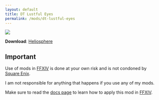 ```yaml
---
layout: default
title: DT Lustful Eyes
permalink: /mods/dt-lustful-eyes
---
```


![][Preview]

**Download**: [Heliosphere][Download]

## Important
Use of mods in [FFXIV][FFXIV] is done at your own risk and is not condoned by [Square Enix][SE].

I am not responsible for anything that happens if you use any of my mods.

Make sure to read the [docs page][docs] to learn how to apply this mod in [FFXIV][FFXIV].


[Preview]: https://data.heliosphere.app/images/aDLyGyD0JKihwFWxnQY6ep31jbrH3nFw-8G8apkAbXY
[Download]: https://heliosphere.app/mod/w7xhfe6s7h0tbc96279yz1eb1g
[FFXIV]: https://www.finalfantasyxiv.com/
[SE]: https://www.square-enix.com/
[docs]: https://darkwater409.github.io/Website/docs/mods/ffxiv
